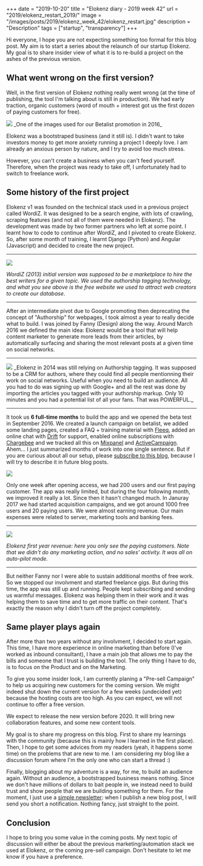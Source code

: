 +++
date = "2019-10-20"
title = "Elokenz diary - 2019 week 42"
url = "2019/elokenz_restart_2019/"
image = "/images/posts/2019/elokenz_week_42/elokenz_restart.jpg"
description = "Description"
tags = ["startup", "transparency"]
+++

Hi everyone, I hope you are not expecting something too formal for this blog post. My aim is to start a series about the relaunch of our startup Elokenz. My goal is to share insider view of what it is to re-build a project on the ashes of the previous version.

## What went wrong on the first version?

Well, in the first version of Elokenz nothing really went wrong (at the time of publishing, the tool I'm talking about is still in production). We had early traction, organic customers (word of mouth + interest got us the first dozen of paying customers for free).

<img src="/images/posts/2019/elokenz_week_42/elokenz_tablet_overview.jpg">
_One of the images used for our Betalist promotion in 2016_

Elokenz was a bootstraped business (and it still is). I didn't want to take investors money to get more anxiety running a project I deeply love. I am already an anxious person by nature, and I try to avoid too much stress.

However, you can't create a business when you can't feed yourself. Therefore, when the project was ready to take off, I unfortunately had to switch to freelance work.


## Some history of the first project
Elokenz v1 was founded on the technical stack used in a previous project called WordiZ. It was designed to be a search engine, with lots of crawling, scraping features (and not all of them were needed in Elokenz). The development was made by two former partners who left at some point. I learnt how to code to continue after WordiZ, and I pivoted to create Elokenz. So, after some month of training, I learnt Django (Python) and Angular (Javascript) and decided to create the new project.

---

<img src="/images/posts/2019/elokenz_week_42/homepage_v1.png">

_WordiZ (2013) initial version was supposed to be a marketplace to hire the best writers for a given topic. We used the authorship tagging technology, and what you see above is the free website we used to attract web creators to create our database_.

---

After an intermediate pivot due to Google promoting then deprecating the concept of "Authorship" for webpages, I took almost a year to really decide what to build. I was joined by Fanny (Design) along the way. Around March 2016 we defined the main idea: Elokenz would be a tool that will help content marketer to generate more leads from their articles, by automatically surfacing and sharing the most relevant posts at a given time on social networks.

---

<img src="/images/posts/2019/elokenz_week_42/home_page.png">
_Elokenz in 2014 was still relying on Authorship tagging. It was supposed to be a CRM for authors, where they could find all people mentionning their work on social networks. Useful when you need to build an audience. All you had to do was signing up with Google+ and all the rest was done by importing the articles you tagged with your authorship markup. Only 10 minutes and you had a potential list of all your fans. That was POWERFUL._

---

It took us **6 full-time months** to build the app and we opened the beta test in September 2016. We created a launch campaign on betalist, we added some landing pages, created a FAQ + training material with [Fleeq](https://fleeq.io/), added an online chat with [Drift](https://www.drift.com/) for support, enabled online subscriptions with [Chargebee](https://www.chargebee.com/) and we tracked all this on [Mixpanel](https://mixpanel.com) and [ActiveCampaign](https://www.activecampaign.com/). Ahem... I just summarized months of work into one single sentence. But if you are curious about all our setup, please [subscribe to this blog](http://eepurl.com/Argdf), because I will try to describe it in future blog posts.

<img src="/images/posts/2019/elokenz_week_42/chargebee-ac-sync.png">


Only one week after opening access, we had 200 users and our first paying customer. The app was really limited, but during the four following month, we improved it really a lot. Since then it hasn't changed much. In Januray 2017 we had started  acquisition campaigns, and we got around 1000 free users and 20 paying users. We were almost earning revenue. Our main expenses were related to server, marketing tools and banking fees.

---
<img src="/images/posts/2019/elokenz_week_42/elokenz_first_year_launch.png">

_Elokenz first year revenue: here you only see the paying customers. Note that we didn't do any marketing action, and no sales' activity. It was all on auto-pilot mode._

---

But neither Fanny nor I were able to sustain additional months of free work. So we stopped our involvment and started freelance gigs. But during this time, the app was still up and running. People kept subscribing and sending us warmful messages. Elokenz was helping them in their work and it was helping them to save time and to get more traffic on their content. That's exactly the reason why I didn't turn off the project completely.

## Same player plays again

After more than two years without any involvment, I decided to start again. This time, I have more experience in online marketing than before (I've worked as inbound consultant), I have a main job that allows me to pay the bills and someone that I trust is building the tool. The only thing I have to do, is to focus on the Product and on the Marketing.

To give you some insider look, I am currently planing a "Pre-sell Campaign" to help us acquiring new customers for the coming version. We might indeed shut down the current version for a few weeks (undecided yet) because the hosting costs are too high. As you can expect, we will not continue to offer a free version.

We expect to release the new version before 2020. It will bring new collaboration features, and some new content tools.

My goal is to share my progress on this blog. First to share my learnings with the community (because this is mainly how I learned in the first place). Then, I hope to get some advices from my readers (yeah, it happens some time) on the problems that are new to me. I am considering my blog like a discussion forum where I'm the only one who can start a thread :)

Finally, blogging about my adventure is a way, for me, to build an audience again. Without an audience, a bootstrapped business means nothing. Since we don't have millions of dollars to bait people in, we instead need to build trust and show people that we are building something for them. For the moment, I just use a [simple newsletter](http://eepurl.com/Argdf): when I publish a new blog post, I will send you short a notification. Nothing fancy, just straight to the point.

## Conclusion

I hope to bring you some value in the coming posts. My next topic of discussion will either be about the previous marketing/automation stack we used at Elokenz, or the coming pre-sell campaign. Don't hesitate to let me know if you have a preference.


